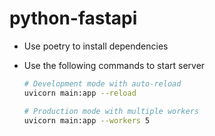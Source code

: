 # python-fastapi

- Use poetry to install dependencies
- Use the following commands to start server

  ```bash
  # Development mode with auto-reload
  uvicorn main:app --reload

  # Production mode with multiple workers
  uvicorn main:app --workers 5
  ```
